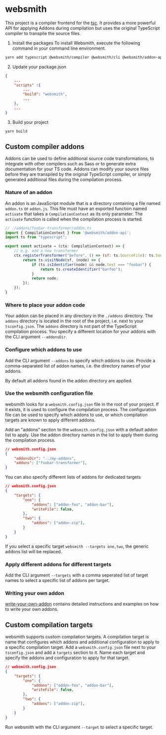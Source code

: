 # websmith

This project is a compiler frontend for the [tsc](https://github.com/microsoft/TypeScript). It provides a more powerful API for applying Addons during compilation but uses the original TypeScript compiler to transpile the source files.

1. Install the packages
To install Websmith, execute the following command in your command line environment.

```bash
yarn add typescript @websmith/compiler @websmith/cli @websmith/addon-api --dev
```

2. Update your package.json

 ```json
 {
     ...
     "scripts" :{
         ...
         "build": "websmith",
         ...
     },
     ...
 }
 ```

3. Build your project

```bash
yarn build
```

## Custom compiler addons

Addons can be used to define additional source code transformations, to integrate with other compilers such as Sass or to generate extra documentation for your TS code. Addons can modify your source files before they are transpiled by the original TypeScript compiler, or simply generated additional files during the compilation process.

### Nature of an addon

An addon is an JavaScript module that is a directory containing a file named `addon.ts` or `addon.js`. This file must have an exported function named `activate` that takes a `CompilationContext` as its only parameter. The `activate` function is called when the compilation process is started.

```javascript
// ./addons/foobar-transformer/addon.ts
import { CompilationContext } from '@websmith/addon-api';
import ts from "typescript";

export const activate = (ctx: CompilationContext) => {
    // e.g. add a new transformer
    ctx.registerTransformer("before", () => (sf: ts.SourceFile): ts.SourceFile => {
        return ts.visitNode(sf, (node) => {
            if (ts.isIdentifier(node) && node.text === "foobar") {
                return ts.createIdentifier("barfoo");
            }
            return node;
        });
    });
}
```

### Where to place your addon code

Your addon can be placed in any directory in the `./addons` directory. The `addons` directory is located in the root of the project, i.e. next to your `tsconfig.json`. The `addons` directory is not part of the TypeScript compilation process. You specify a different location for your addons with the CLI argument `--addonsDir`.

### Configure which addons to use

Add the CLI argument `--addons` to specify which addons to use. Provide a comma-separated list of addon names, i.e. the directory names of your addons.

By default all addons found in the addon directory are applied.

### Use the websmith configuration file

websmith looks for a `websmith.config.json` file in the root of your project. If it exists, it is used to configure the compilation process. The configuration file can be used to specify which addons to use, or which compilation targets are known to apply different addons.

Add an "addons" section to the `websmith.config.json` with a default addon list to apply. Use the addon directory names in the list to apply them during the compilation process.

```json
// websmith.config.json
{ 
    "addonsDir": "../my-addons",
    "addons": ["foobar-transformer"],
}
```

You can also specify different lists of addons for dedicated targets

```json
// websmith.config.json
{
    "targets": {
        "one": {
            "addons": ["addon-foo", "addon-bar"],
            "writeFile": false,
        },
        "two": {
            "addons": ["addon-zip"],
        }
    }
}
```

If you select a specific target `websmith --targets one,two`, the generic addons list will be replaced.

### Apply different addons for different targets

Add the CLI argument `--targets` with a comma seperated list of target names to select a specific list of addons per target.

### Writing your own addon

[write-your-own-addon](write-your-own-addon.md) contains detailed instructions and examples on how to write your own addons.

## Custom compilation targets

websmith supports custom compilation targets. A compilation target is name that configures which addons and additional configuration to apply to a specific compilation target. Add a `websmith.config.json` file next to your `tsconfig.json` and add a `targets` section to it. Name each target and specify the addons and configuration to apply for that target.

```json
// websmith.config.json
{
    "targets": {
        "one": {
            "addons": ["addon-foo", "addon-bar"],
            "writeFile": false,
        },
        "two": {
            "addons": ["addon-zip"],
        }
    }
}
```

Run websmith with the CLI argument `--target` to select a specific target.
